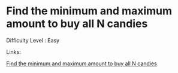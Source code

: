 # Find the minimum and maximum amount to buy all N candies

Difficulty Level : Easy

Links:

[Find the minimum and maximum amount to buy all N candies](https://www.geeksforgeeks.org/problems/shop-in-candy-store1145/1)